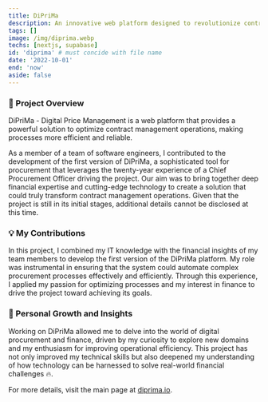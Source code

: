 ```yaml
---
title: DiPriMa
description: An innovative web platform designed to revolutionize contract management operations in procurement. 
tags: []
image: /img/diprima.webp
techs: [nextjs, supabase]
id: 'diprima' # must concide with file name
date: '2022-10-01'
end: 'now'
aside: false
---
```


### 🚀 Project Overview
DiPriMa - Digital Price Management is a web platform that provides a powerful solution to optimize contract management operations, making processes more efficient and reliable.

As a member of a team of software engineers, I contributed to the development of the first version of DiPriMa, a sophisticated tool for procurement that leverages the twenty-year experience of a Chief Procurement Officer driving the project. Our aim was to bring together deep financial expertise and cutting-edge technology to create a solution that could truly transform contract management operations. Given that the project is still in its initial stages, additional details cannot be disclosed at this time.

### 💡 My Contributions
In this project, I combined my IT knowledge with the financial insights of my team members to develop the first version of the DiPriMa platform. My role was instrumental in ensuring that the system could automate complex procurement processes effectively and efficiently. Through this experience, I applied my passion for optimizing processes and my interest in finance to drive the project toward achieving its goals.

### 🌟 Personal Growth and Insights
Working on DiPriMa allowed me to delve into the world of digital procurement and finance, driven by my curiosity to explore new domains and my enthusiasm for improving operational efficiency. This project has not only improved my technical skills but also deepened my understanding of how technology can be harnessed to solve real-world financial challenges 🔥.

For more details, visit the main page at [diprima.io](https://dirpima.io).

